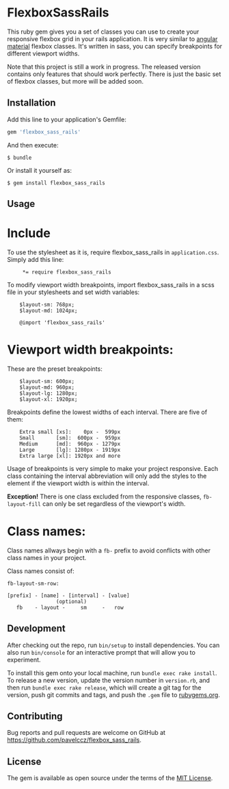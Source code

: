 # FlexboxSassRails

This ruby gem gives you a set of classes you can use to create your responsive flexbox grid in your rails application. It is very similar to [angular material](https://material.angularjs.org) flexbox classes. It's written in sass, you can specify breakpoints for different viewport widths.

Note that this project is still a work in progress. The released version contains only features that should work perfectly. There is just the basic set of flexbox classes, but more will be added soon.

## Installation

Add this line to your application's Gemfile:

```ruby
gem 'flexbox_sass_rails'
```

And then execute:

    $ bundle

Or install it yourself as:

    $ gem install flexbox_sass_rails

## Usage

# Include

To use the stylesheet as it is, require flexbox_sass_rails in `application.css`. Simply add this line:
```
     *= require flexbox_sass_rails
```

To modify viewport width breakpoints, import flexbox_sass_rails in a scss file in your stylesheets and set width variables:

```
    $layout-sm: 768px;
    $layout-md: 1024px;

    @import 'flexbox_sass_rails'
```

# Viewport width breakpoints:

These are the preset breakpoints:

```
    $layout-sm: 600px;
    $layout-md: 960px;
    $layout-lg: 1280px;
    $layout-xl: 1920px;
```

Breakpoints define the lowest widths of each interval. There are five of them:

```
    Extra small [xs]:    0px -  599px
    Small       [sm]:  600px -  959px
    Medium      [md]:  960px - 1279px
    Large       [lg]: 1280px - 1919px
    Extra large [xl]: 1920px and more
```

Usage of breakpoints is very simple to make your project responsive. Each class containing the interval abbreviation will only add the styles to the element if the viewport width is within the interval.

**Exception!** There is one class excluded from the responsive classes, `fb-layout-fill` can only be set regardless of the viewport's width.

# Class names:

Class names allways begin with a `fb-` prefix to avoid conflicts with other class names in your project.

Class names consist of:

```
fb-layout-sm-row:

[prefix] - [name] - [interval] - [value]
                (optional)
   fb    - layout -     sm     -   row

```

## Development

After checking out the repo, run `bin/setup` to install dependencies. You can also run `bin/console` for an interactive prompt that will allow you to experiment.

To install this gem onto your local machine, run `bundle exec rake install`. To release a new version, update the version number in `version.rb`, and then run `bundle exec rake release`, which will create a git tag for the version, push git commits and tags, and push the `.gem` file to [rubygems.org](https://rubygems.org).

## Contributing

Bug reports and pull requests are welcome on GitHub at https://github.com/pavelccz/flexbox_sass_rails.


## License

The gem is available as open source under the terms of the [MIT License](http://opensource.org/licenses/MIT).

